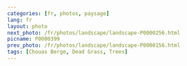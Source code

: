 ```yaml
---
categories: [fr, photos, paysage]
lang: fr
layout: photo
next_photo: /fr/photos/landscape/landscape-P0000256.html
picname: P0000399
prev_photo: /fr/photos/landscape/landscape-P0000156.html
tags: [Chouas Berge, Dead Grass, Trees]
---
```

